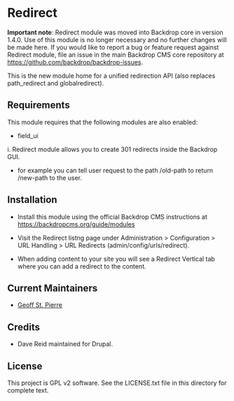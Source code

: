 Redirect
======================

**Important note**: Redirect module was moved into Backdrop core in version 
1.4.0. Use of this module is no longer necessary and no further changes will be 
made here. If you would like to report a bug or feature request against Redirect 
module, file an issue in the main Backdrop CMS core repository at https://github.com/backdrop/backdrop-issues.

This is the new module home for a unified redirection API (also replaces
path_redirect and globalredirect).

Requirements
------------

This module requires that the following modules are also enabled:

* field_ui

i.  Redirect module allows you to create 301 redirects inside the Backdrop GUI.
  * for example you can tell user request to the path /old-path to return /new-path to the user.
  
Installation
------------

- Install this module using the official Backdrop CMS instructions at
  https://backdropcms.org/guide/modules

- Visit the Redirect listng page under Administration > Configuration > 
    URL Handling > URL Redirects (admin/config/urls/redirect).

- When adding content to your site you will see a Redirect Vertical tab where 
    you can add a redirect to the content.

     
Current Maintainers
-------------------

  *  [Geoff St. Pierre](https://github.com/serundeputy)
  
Credits
-------

  * Dave Reid maintained for Drupal.
  
   
License
-------

This project is GPL v2 software. See the LICENSE.txt file in this directory for complete text.  
